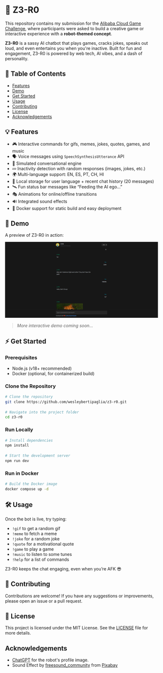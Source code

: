 # 🤖 Z3-R0

This repository contains my submission for the [Alibaba Cloud Game Challenge](https://dev.to/devteam/join-us-for-the-alibaba-cloud-web-game-challenge-3000-in-prizes-1n5d?bb=220943), where participants were asked to build a creative game or interactive experience with a **robot-themed concept**.

**Z3-R0** is a sassy AI chatbot that plays games, cracks jokes, speaks out loud, and even entertains you when you're inactive. Built for fun and engagement, Z3-R0 is powered by web tech, AI vibes, and a dash of personality.

## 📌 Table of Contents

- [Features](#features)
- [Demo](#demo)
- [Get Started](#get-started)
- [Usage](#usage)
- [Contributing](#contributing)
- [License](#license)
- [Acknowledgements](#acknowledgements)

## 💡 Features

- 🎮 Interactive commands for gifs, memes, jokes, quotes, games, and music
- 🗣️ Voice messages using `SpeechSynthesisUtterance` API
- 🧠 Simulated conversational engine
- 💤 Inactivity detection with random responses (images, jokes, etc.)
- 🌍 Multi-language support: EN, ES, PT, CH, HI
- 💾 Local storage for user language + recent chat history (20 messages)
- 🛰️ Fun status bar messages like “Feeding the AI ego…”
- 🎭 Animations for online/offline transitions
- 🔊 Integrated sound effects
- 🐳 Docker support for static build and easy deployment

## 🚀 Demo

A preview of Z3-R0 in action:

![Z3-R0 Screenshot](./demo/image.png)

> _More interactive demo coming soon..._

## ⚡ Get Started

### Prerequisites

- Node.js (v18+ recommended)
- Docker (optional, for containerized build)

### Clone the Repository

```bash
# Clone the repository
git clone https://github.com/wesleybertipaglia/z3-r0.git

# Navigate into the project folder
cd z3-r0
```

### Run Locally

```bash
# Install dependencies
npm install

# Start the development server
npm run dev
```

### Run in Docker

```bash
# Build the Docker image
docker compose up -d
```

## 🛠️ Usage

Once the bot is live, try typing:

- `!gif` to get a random gif
- `!meme` to fetch a meme
- `!joke` for a random joke
- `!quote` for a motivational quote
- `!game` to play a game
- `!music` to listen to some tunes
- `!help` for a list of commands

Z3-R0 keeps the chat engaging, even when you’re AFK 😎

## 🤝 Contributing

Contributions are welcome! If you have any suggestions or improvements, please open an issue or a pull request.

## 📄 License

This project is licensed under the MIT License. See the [LICENSE](LICENSE) file for more details.

## Acknowledgements

- [ChatGPT](https://openai.com/blog/chatgpt) for the robot's profile image.
- Sound Effect by <a href="https://pixabay.com/users/freesound_community-46691455/?utm_source=link-attribution&utm_medium=referral&utm_campaign=music&utm_content=91931">freesound_community</a> from <a href="https://pixabay.com//?utm_source=link-attribution&utm_medium=referral&utm_campaign=music&utm_content=91931">Pixabay</a>